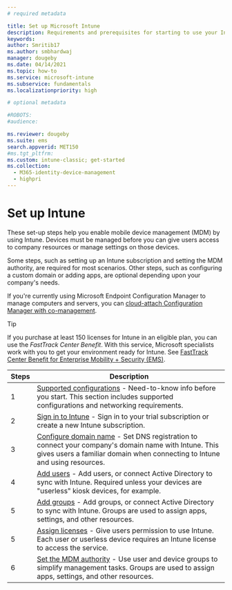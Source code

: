 ```yaml
---
# required metadata

title: Set up Microsoft Intune
description: Requirements and prerequisites for starting to use your Intune subscription
keywords:
author: Smritib17
ms.author: smbhardwaj
manager: dougeby
ms.date: 04/14/2021
ms.topic: how-to
ms.service: microsoft-intune
ms.subservice: fundamentals
ms.localizationpriority: high

# optional metadata

#ROBOTS:
#audience:

ms.reviewer: dougeby
ms.suite: ems
search.appverid: MET150
#ms.tgt_pltfrm:
ms.custom: intune-classic; get-started
ms.collection: 
  - M365-identity-device-management
  - highpri
---
```



# Set up Intune

These set-up steps help you enable mobile device management (MDM) by using Intune. Devices must be managed before you can give users access to company resources or manage settings on those devices.

Some steps, such as setting up an Intune subscription and setting the MDM authority, are required for most scenarios. Other steps, such as configuring a custom domain or adding apps, are optional depending upon your company's needs.

If you're currently using Microsoft Endpoint Configuration Manager to manage computers and servers, you can [cloud-attach Configuration Manager with co-management](/configmgr/comanage/overview).

>[!TIP]
>If you purchase at least 150 licenses for Intune in an eligible plan, you can use the *FastTrack Center Benefit*. With this service, Microsoft specialists work with you to get your environment ready for Intune. See [FastTrack Center Benefit for Enterprise Mobility + Security (EMS)](/enterprise-mobility-security/Solutions/enterprise-mobility-fasttrack-program).

| Steps | Description  |
|---|---|
|   1   | [Supported configurations](supported-devices-browsers.md) - Need-to-know info before you start. This section includes supported configurations and networking requirements.|
|   2   |  [Sign in to Intune](account-sign-up.md) - Sign in to your trial subscription or create a new Intune subscription. |
|   3   | [Configure domain name](custom-domain-name-configure.md) - Set DNS registration to connect your company's domain name with Intune. This gives users a familiar domain when connecting to Intune and using resources. |
|   4   | [Add users](users-add.md) - Add users, or connect Active Directory to sync with Intune. Required unless your devices are "userless" kiosk devices, for example.|
|   5   | [Add groups](groups-add.md) - Add groups, or connect Active Directory to sync with Intune. Groups are used to assign apps, settings, and other resources.|
|   5   | [Assign licenses](licenses-assign.md) - Give users permission to use Intune. Each user or userless device requires an Intune license to access the service. |
|   6   | [Set the MDM authority](mdm-authority-set.md) - Use user and device groups to simplify management tasks. Groups are used to assign apps, settings, and other resources. |

<!-- Smriti's comment. Keeping the remaining steps here. Can be deleted after finalizing the workflow 
|   7   | [Add apps](../apps/apps-add.md) - Apps can be assigned to groups and automatically or optionally installed. |
|   8   | [Configure devices](../configuration/device-profiles.md) - Set up profiles that manage device settings. Device profiles can preconfigure settings for email, VPN, Wi-Fi, and device features. They can also restrict devices to help protect both devices and data. |
|   9   |  [Customize Company Portal](../apps/company-portal-app.md) - Customize the Intune Company Portal that users use to enroll devices and install apps. These settings appear in both the Company Portal app and the Intune Company Portal website.       |
|  10   | [Enable device enrollment](../enrollment/device-enrollment.md) - Enable Intune management of iOS/iPadOS, Windows, Android, and Mac devices by setting the MDM authority and enabling specific platforms. |
|  11   |  [Configure app policies](../apps/app-protection-policy.md) - Supply specific settings based on app protection policies in Microsoft Intune. |
-->